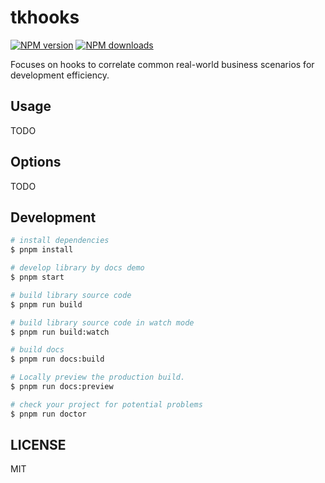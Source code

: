# tkhooks

[![NPM version](https://img.shields.io/npm/v/tkhooks.svg?style=flat)](https://npmjs.org/package/tkhooks)
[![NPM downloads](http://img.shields.io/npm/dm/tkhooks.svg?style=flat)](https://npmjs.org/package/tkhooks)

Focuses on hooks to correlate common real-world business scenarios for development efficiency.

## Usage

TODO

## Options

TODO

## Development

```bash
# install dependencies
$ pnpm install

# develop library by docs demo
$ pnpm start

# build library source code
$ pnpm run build

# build library source code in watch mode
$ pnpm run build:watch

# build docs
$ pnpm run docs:build

# Locally preview the production build.
$ pnpm run docs:preview

# check your project for potential problems
$ pnpm run doctor
```

## LICENSE

MIT
